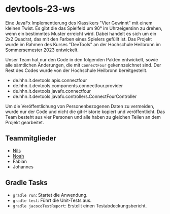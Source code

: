 # devtools-23-ws

Eine JavaFx Implementierung des Klassikers "Vier Gewinnt" mit einem kleinen Twist.
Es gibt die das Spielfeld um 90° im Uhrzeigersinn zu drehen, wenn ein bestimmtes Muster erreicht wird.
Dabei handelt es sich um ein 2x2 Quadrat, das mit den Farben eines Spielers gefüllt ist.
Das Projekt wurde im Rahmen des Kurses "DevTools" an der Hochschule Heilbronn im Sommersemester 2023 entwickelt.

Unser Team hat nur den Code in den folgenden Pakten entwickelt, sowie alle sämtlichen Änderungen, die
mit `ConnectFour` gekennzeichnet sind. Der Rest des Codes wurde von der Hochschule Heilbronn bereitgestellt.

- de.hhn.it.devtools.apis.connectfour
- de.hhn.it.devtools.components.connectfour.provider
- de.hhn.it.devtools.javafx.connectfour
- de.hhn.it.devtools.javafx.controllers.ConnectFourController

Um die Veröffentlichung von Personenbezogenen Daten zu vermeiden, wurde nur der Code und nicht die
git-Historie kopiert und veröffentlicht. Das Team besteht aus vier Personen und alle haben zu gleichen
Teilen an dem Projekt gearbeitet.

## Teammitglieder
- [Nils](https://github.com/nocheatoriginal)
- [Noah](https://github.com/mochiqt)
- Fabian
- Johannes

## Gradle Tasks

- `gradle run`: Startet die Anwendung.
- `gradle test`: Führt die Unit-Tests aus.
- `gradle jacocoTestReport`: Erstellt einen Testabdeckungsbericht.